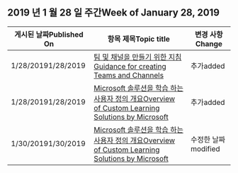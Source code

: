 <!-- This file is generated automatically each week. Changes made to this file will be overwritten.-->




## <a name="week-of-january-28-2019"></a><span data-ttu-id="b7e76-101">2019 년 1 월 28 일 주간</span><span class="sxs-lookup"><span data-stu-id="b7e76-101">Week of January 28, 2019</span></span>


| <span data-ttu-id="b7e76-102">게시된 날짜</span><span class="sxs-lookup"><span data-stu-id="b7e76-102">Published On</span></span> |<span data-ttu-id="b7e76-103">항목 제목</span><span class="sxs-lookup"><span data-stu-id="b7e76-103">Topic title</span></span> | <span data-ttu-id="b7e76-104">변경 사항</span><span class="sxs-lookup"><span data-stu-id="b7e76-104">Change</span></span> |
|------|------------|--------|
| <span data-ttu-id="b7e76-105">1/28/2019</span><span class="sxs-lookup"><span data-stu-id="b7e76-105">1/28/2019</span></span> | [<span data-ttu-id="b7e76-106">팀 및 채널을 만들기 위한 지침</span><span class="sxs-lookup"><span data-stu-id="b7e76-106">Guidance for creating Teams and Channels</span></span>](/Office365/CustomLearning/embeds/adopt-teams-channels) | <span data-ttu-id="b7e76-107">추가</span><span class="sxs-lookup"><span data-stu-id="b7e76-107">added</span></span> |
| <span data-ttu-id="b7e76-108">1/28/2019</span><span class="sxs-lookup"><span data-stu-id="b7e76-108">1/28/2019</span></span> | [<span data-ttu-id="b7e76-109">Microsoft 솔루션을 학습 하는 사용자 정의 개요</span><span class="sxs-lookup"><span data-stu-id="b7e76-109">Overview of Custom Learning Solutions by Microsoft</span></span>](/Office365/CustomLearning/index) | <span data-ttu-id="b7e76-110">추가</span><span class="sxs-lookup"><span data-stu-id="b7e76-110">added</span></span> |
| <span data-ttu-id="b7e76-111">1/30/2019</span><span class="sxs-lookup"><span data-stu-id="b7e76-111">1/30/2019</span></span> | [<span data-ttu-id="b7e76-112">Microsoft 솔루션을 학습 하는 사용자 정의 개요</span><span class="sxs-lookup"><span data-stu-id="b7e76-112">Overview of Custom Learning Solutions by Microsoft</span></span>](/CustomLearning/index) | <span data-ttu-id="b7e76-113">수정한 날짜</span><span class="sxs-lookup"><span data-stu-id="b7e76-113">modified</span></span> |
